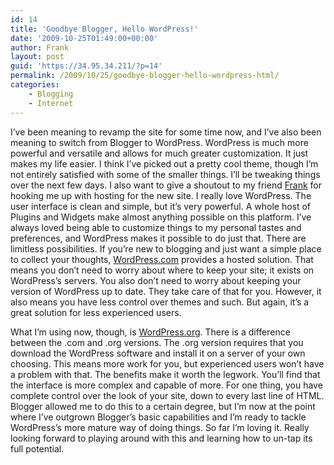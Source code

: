 ```yaml
---
id: 14
title: 'Goodbye Blogger, Hello WordPress!'
date: '2009-10-25T01:49:00+00:00'
author: Frank
layout: post
guid: 'https://34.95.34.211/?p=14'
permalink: /2009/10/25/goodbye-blogger-hello-wordpress-html/
categories:
    - Blogging
    - Internet
---
```


I’ve been meaning to revamp the site for some time now, and I’ve also been meaning to switch from Blogger to WordPress. WordPress is much more powerful and versatile and allows for much greater customization. It just makes my life easier. I think I’ve picked out a pretty cool theme, though I’m not entirely satisfied with some of the smaller things. I’ll be tweaking things over the next few days. I also want to give a shoutout to my friend [Frank](http://twitter.com/franktisellano) for hooking me up with hosting for the new site. I really love WordPress. The user interface is clean and simple, but it’s very powerful. A whole host of Plugins and Widgets make almost anything possible on this platform. I’ve always loved being able to customize things to my personal tastes and preferences, and WordPress makes it possible to do just that. There are limitless possibilities. If you’re new to blogging and just want a simple place to collect your thoughts, [WordPress.com](http://wordpress.com) provides a hosted solution. That means you don’t need to worry about where to keep your site; it exists on WordPress’s servers. You also don’t need to worry about keeping your version of WordPress up to date. They take care of that for you. However, it also means you have less control over themes and such. But again, it’s a great solution for less experienced users.

What I’m using now, though, is [WordPress.org](http://wordpress.org). There is a difference between the .com and .org versions. The .org version requires that you download the WordPress software and install it on a server of your own choosing. This means more work for you, but experienced users won’t have a problem with that. The benefits make it worth the legwork. You’ll find that the interface is more complex and capable of more. For one thing, you have complete control over the look of your site, down to every last line of HTML. Blogger allowed me to do this to a certain degree, but I’m now at the point where I’ve outgrown Blogger’s basic capabilities and I’m ready to tackle WordPress’s more mature way of doing things. So far I’m loving it. Really looking forward to playing around with this and learning how to un-tap its full potential.